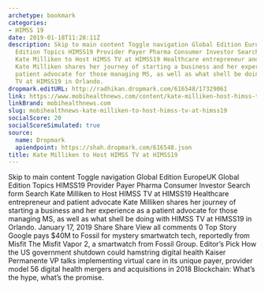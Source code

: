 ```yaml
---
archetype: bookmark
categories:
- HIMSS 19
date: 2019-01-18T11:28:11Z
description: Skip to main content Toggle navigation Global Edition EuropeUK Global
  Edition Topics HIMSS19 Provider Payer Pharma Consumer Investor Search form Search
  Kate Milliken to Host HIMSS TV at HIMSS19 Healthcare entrepreneur and patient advocate
  Kate Milliken shares her journey of starting a business and her experience as a
  patient advocate for those managing MS, as well as what shell be doing with HIMSS
  TV at HIMSS19 in Orlando.
dropmark.editURL: http://radhikan.dropmark.com/616548/17329061
link: https://www.mobihealthnews.com/content/kate-milliken-host-himss-tv-himss19
linkBrand: mobihealthnews.com
slug: mobihealthnews-kate-milliken-to-host-himss-tv-at-himss19
socialScore: 20
socialScoreSimulated: true
source:
  name: Dropmark
  apiendpoint: https://shah.dropmark.com/616548.json
title: Kate Milliken to Host HIMSS TV at HIMSS19
---
```

Skip to main content Toggle navigation Global Edition EuropeUK Global Edition Topics HIMSS19 Provider Payer Pharma Consumer Investor Search form Search Kate Milliken to Host HIMSS TV at HIMSS19 Healthcare entrepreneur and patient advocate Kate Milliken shares her journey of starting a business and her experience as a patient advocate for those managing MS, as well as what shell be doing with HIMSS TV at HIMSS19 in Orlando. January 17, 2019 Share Share View all comments 0 Top Story Google pays $40M to Fossil for mystery smartwatch tech, reportedly from Misfit The Misfit Vapor 2, a smartwatch from Fossil Group. Editor’s Pick How the US government shutdown could hamstring digital health Kaiser Permanente VP talks implementing virtual care in its unique payer, provider model 56 digital health mergers and acquisitions in 2018 Blockchain: What’s the hype, what’s the promise.

